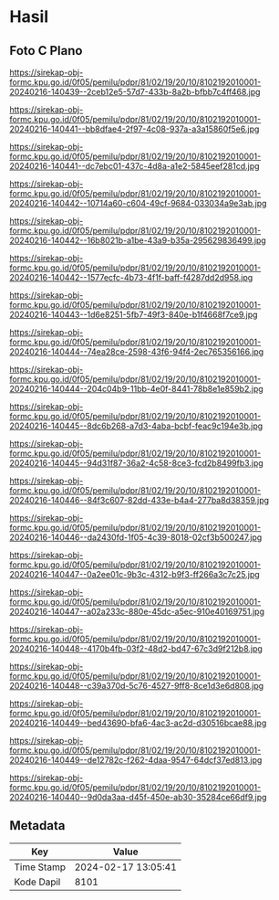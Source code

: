 # Hasil

## Foto C Plano

https://sirekap-obj-formc.kpu.go.id/0f05/pemilu/pdpr/81/02/19/20/10/8102192010001-20240216-140439--2ceb12e5-57d7-433b-8a2b-bfbb7c4ff468.jpg

https://sirekap-obj-formc.kpu.go.id/0f05/pemilu/pdpr/81/02/19/20/10/8102192010001-20240216-140441--bb8dfae4-2f97-4c08-937a-a3a15860f5e6.jpg

https://sirekap-obj-formc.kpu.go.id/0f05/pemilu/pdpr/81/02/19/20/10/8102192010001-20240216-140441--dc7ebc01-437c-4d8a-a1e2-5845eef281cd.jpg

https://sirekap-obj-formc.kpu.go.id/0f05/pemilu/pdpr/81/02/19/20/10/8102192010001-20240216-140442--10714a60-c604-49cf-9684-033034a9e3ab.jpg

https://sirekap-obj-formc.kpu.go.id/0f05/pemilu/pdpr/81/02/19/20/10/8102192010001-20240216-140442--16b8021b-a1be-43a9-b35a-295629836499.jpg

https://sirekap-obj-formc.kpu.go.id/0f05/pemilu/pdpr/81/02/19/20/10/8102192010001-20240216-140442--1577ecfc-4b73-4f1f-baff-f4287dd2d958.jpg

https://sirekap-obj-formc.kpu.go.id/0f05/pemilu/pdpr/81/02/19/20/10/8102192010001-20240216-140443--1d6e8251-5fb7-49f3-840e-b1f4668f7ce9.jpg

https://sirekap-obj-formc.kpu.go.id/0f05/pemilu/pdpr/81/02/19/20/10/8102192010001-20240216-140444--74ea28ce-2598-43f6-94f4-2ec765356166.jpg

https://sirekap-obj-formc.kpu.go.id/0f05/pemilu/pdpr/81/02/19/20/10/8102192010001-20240216-140444--204c04b9-11bb-4e0f-8441-78b8e1e859b2.jpg

https://sirekap-obj-formc.kpu.go.id/0f05/pemilu/pdpr/81/02/19/20/10/8102192010001-20240216-140445--8dc6b268-a7d3-4aba-bcbf-feac9c194e3b.jpg

https://sirekap-obj-formc.kpu.go.id/0f05/pemilu/pdpr/81/02/19/20/10/8102192010001-20240216-140445--94d31f87-36a2-4c58-8ce3-fcd2b8499fb3.jpg

https://sirekap-obj-formc.kpu.go.id/0f05/pemilu/pdpr/81/02/19/20/10/8102192010001-20240216-140446--84f3c607-82dd-433e-b4a4-277ba8d38359.jpg

https://sirekap-obj-formc.kpu.go.id/0f05/pemilu/pdpr/81/02/19/20/10/8102192010001-20240216-140446--da2430fd-1f05-4c39-8018-02cf3b500247.jpg

https://sirekap-obj-formc.kpu.go.id/0f05/pemilu/pdpr/81/02/19/20/10/8102192010001-20240216-140447--0a2ee01c-9b3c-4312-b9f3-ff266a3c7c25.jpg

https://sirekap-obj-formc.kpu.go.id/0f05/pemilu/pdpr/81/02/19/20/10/8102192010001-20240216-140447--a02a233c-880e-45dc-a5ec-910e40169751.jpg

https://sirekap-obj-formc.kpu.go.id/0f05/pemilu/pdpr/81/02/19/20/10/8102192010001-20240216-140448--4170b4fb-03f2-48d2-bd47-67c3d9f212b8.jpg

https://sirekap-obj-formc.kpu.go.id/0f05/pemilu/pdpr/81/02/19/20/10/8102192010001-20240216-140448--c39a370d-5c76-4527-9ff8-8ce1d3e6d808.jpg

https://sirekap-obj-formc.kpu.go.id/0f05/pemilu/pdpr/81/02/19/20/10/8102192010001-20240216-140449--bed43690-bfa6-4ac3-ac2d-d30516bcae88.jpg

https://sirekap-obj-formc.kpu.go.id/0f05/pemilu/pdpr/81/02/19/20/10/8102192010001-20240216-140449--de12782c-f262-4daa-9547-64dcf37ed813.jpg

https://sirekap-obj-formc.kpu.go.id/0f05/pemilu/pdpr/81/02/19/20/10/8102192010001-20240216-140440--9d0da3aa-d45f-450e-ab30-35284ce66df9.jpg


## Metadata

| Key        | Value               |
| ---------- | ------------------- |
| Time Stamp | 2024-02-17 13:05:41 |
| Kode Dapil | 8101                |



